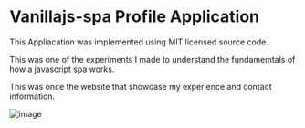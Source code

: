 # Vanillajs-spa Profile Application

This Appliacation was implemented using MIT licensed source code. 

This was one of the experiments I made to understand the fundamemtals of how a javascript spa works.

This was once the website that showcase my experience and contact information.


![image](https://user-images.githubusercontent.com/55332150/221370284-fecfcbd5-c4e7-4d55-8a53-3e211b26dab2.png)
